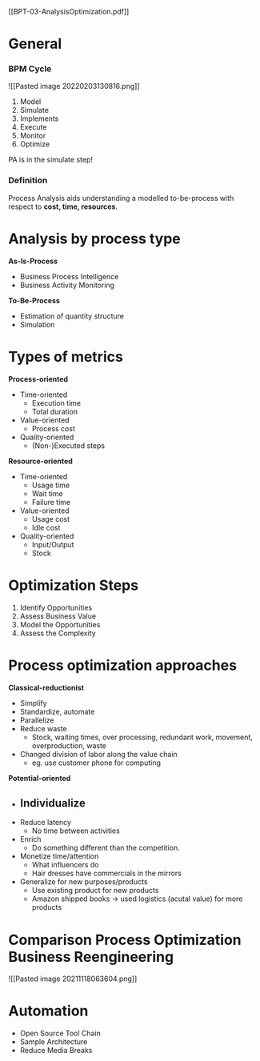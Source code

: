 [[BPT-03-AnalysisOptimization.pdf]]

# General 
### BPM Cycle
![[Pasted image 20220203130816.png]]

1. Model 
2. Simulate 
3. Implements 
4. Execute 
5. Monitor
6. Optimize

PA is in the simulate step! 

### Definition
Process Analysis aids understanding a modelled to-be-process with respect to 
**cost, time, resources**.

# Analysis by process type 
**As-Is-Process**
- Business Process Intelligence
- Business Activity Monitoring

**To-Be-Process**
- Estimation of quantity structure
- Simulation

# Types of metrics 
**Process-oriented**
- Time-oriented 
	- Execution time 
	- Total duration
- Value-oriented
	- Process cost 
- Quality-oriented 
	- (Non-)Executed steps

**Resource-oriented**
- Time-oriented 
	- Usage time 
	- Wait time 
	- Failure time 
- Value-oriented
	- Usage cost 
	- Idle cost 
- Quality-oriented
	- Input/Output 
	- Stock

# Optimization Steps 
1. Identify Opportunities
2. Assess Business Value 
3. Model the Opportunities
4. Assess the Complexity 

# Process optimization approaches 
**Classical-reductionist**
- Simplify 
- Standardize, automate 
- Parallelize
- Reduce waste
	- Stock, waiting times, over processing, redundant work, movement, overproduction, waste 
- Changed division of labor along the value chain 
	- eg. use customer phone for computing

**Potential-oriented**
- Individualize
	- 
- Reduce latency 
	- No time between activities 
- Enrich
	- Do something different than the competition.
- Monetize time/attention
	- What influencers do
	- Hair dresses have commercials in the mirrors 
- Generalize for new purposes/products 
	- Use existing product for new products
	-  Amazon shipped books -> used logistics (acutal value) for more products

# Comparison Process Optimization Business Reengineering 
![[Pasted image 20211118063604.png]]

# Automation 
- Open Source Tool Chain
- Sample Architecture 
- Reduce Media Breaks 


